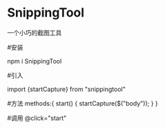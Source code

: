 # SnippingTool
一个小巧的截图工具

#安装

npm i SnippingTool

#引入

import {startCapture} from "snippingtool"  

#方法
methods:{
  start() {
            startCapture($("body"));
        }
  }

#调用
@click="start"

